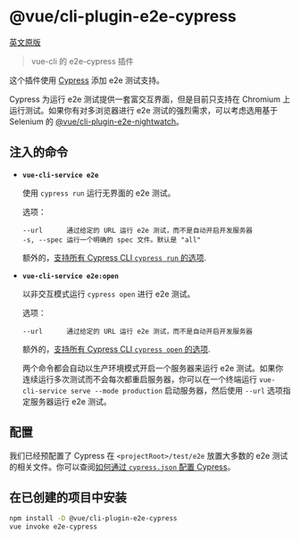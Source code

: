 # @vue/cli-plugin-e2e-cypress

[英文原版](https://github.com/vuejs/vue-cli/tree/dev/packages/\@vue/cli-plugin-e2e-cypress/README.md)

> vue-cli 的 e2e-cypress 插件

这个插件使用 [Cypress](https://www.cypress.io/) 添加 e2e 测试支持。

Cypress 为运行 e2e 测试提供一套富交互界面，但是目前只支持在 Chromium 上运行测试。如果你有对多浏览器进行 e2e 测试的强烈需求，可以考虑选用基于 Selenium 的 [@vue/cli-plugin-e2e-nightwatch](../vue-cli-plugin-e2e-nightwatch/README.md)。

## 注入的命令

- **`vue-cli-service e2e`**

  使用 `cypress run` 运行无界面的 e2e 测试。

  选项：

  ```
  --url      通过给定的 URL 运行 e2e 测试，而不是自动开启开发服务器
  -s, --spec 运行一个明确的 spec 文件。默认是 "all"
  ```

  额外的，[支持所有 Cypress CLI `cypress run` 的选项](https://docs.cypress.io/guides/guides/command-line.html#cypress-run).

- **`vue-cli-service e2e:open`**

  以非交互模式运行 `cypress open` 进行 e2e 测试。

  选项：

  ```
  --url      通过给定的 URL 运行 e2e 测试，而不是自动开启开发服务器
  ```

  额外的，[支持所有 Cypress CLI `cypress open` 的选项](https://docs.cypress.io/guides/guides/command-line.html#cypress-open).

  两个命令都会自动以生产环境模式开启一个服务器来运行 e2e 测试。如果你连续运行多次测试而不会每次都重启服务器，你可以在一个终端运行 `vue-cli-service serve --mode production` 启动服务器，然后使用 `--url` 选项指定服务器运行 e2e 测试。

## 配置

我们已经预配置了 Cypress 在 `<projectRoot>/test/e2e` 放置大多数的 e2e 测试的相关文件。你可以查阅[如何通过 `cypress.json` 配置 Cypress](https://docs.cypress.io/guides/references/configuration.html#Options)。

## 在已创建的项目中安装

``` sh
npm install -D @vue/cli-plugin-e2e-cypress
vue invoke e2e-cypress
```
